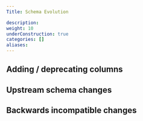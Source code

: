```yaml
---
Title: Schema Evolution

description:
weight: 10
underConstruction: true
categories: []
aliases:
---
```


## Adding / deprecating columns
## Upstream schema changes
## Backwards incompatible changes
